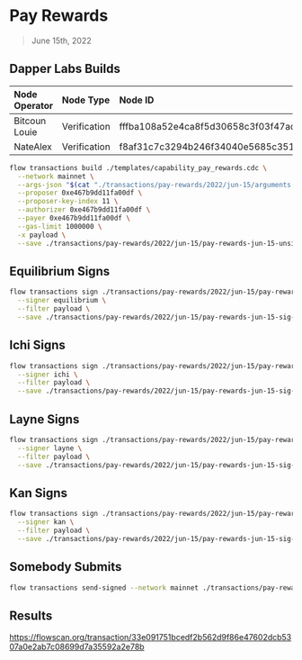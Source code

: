 # Pay Rewards
> June 15th, 2022

## Dapper Labs Builds

| Node Operator | Node Type    | Node ID  |
|:--------------|:-------------|:---------|
| Bitcoun Louie | Verification | fffba108a52e4ca8f5d30658c3f03f47ad1cc13a0995435c0532336236813218
| NateAlex      | Verification | f8af31c7c3294b246f34040e5685c351e89f1c1edf6c64f93f7babd73d149951

```sh
flow transactions build ./templates/capability_pay_rewards.cdc \
  --network mainnet \
  --args-json "$(cat "./transactions/pay-rewards/2022/jun-15/arguments.json")" \
  --proposer 0xe467b9dd11fa00df \
  --proposer-key-index 11 \
  --authorizer 0xe467b9dd11fa00df \
  --payer 0xe467b9dd11fa00df \
  --gas-limit 1000000 \
  -x payload \
  --save ./transactions/pay-rewards/2022/jun-15/pay-rewards-jun-15-unsigned.rlp
```

## Equilibrium Signs

```sh
flow transactions sign ./transactions/pay-rewards/2022/jun-15/pay-rewards-jun-15-unsigned.rlp \
  --signer equilibrium \
  --filter payload \
  --save ./transactions/pay-rewards/2022/jun-15/pay-rewards-jun-15-sig-1.rlp
```

## Ichi Signs

```sh
flow transactions sign ./transactions/pay-rewards/2022/jun-15/pay-rewards-jun-15-sig-1.rlp \
  --signer ichi \
  --filter payload \
  --save ./transactions/pay-rewards/2022/jun-15/pay-rewards-jun-15-sig-2.rlp
```

## Layne Signs

```sh
flow transactions sign ./transactions/pay-rewards/2022/jun-15/pay-rewards-jun-15-sig-2.rlp \
  --signer layne \
  --filter payload \
  --save ./transactions/pay-rewards/2022/jun-15/pay-rewards-jun-15-sig-3.rlp
```

## Kan Signs

```sh
flow transactions sign ./transactions/pay-rewards/2022/jun-15/pay-rewards-jun-15-sig-3.rlp \
  --signer kan \
  --filter payload \
  --save ./transactions/pay-rewards/2022/jun-15/pay-rewards-jun-15-sig-complete.rlp
```

## Somebody Submits

```sh
flow transactions send-signed --network mainnet ./transactions/pay-rewards/2022/jun-15/pay-rewards-jun-15-sig-complete.rlp
```

## Results

https://flowscan.org/transaction/33e091751bcedf2b562d9f86e47602dcb5307a0e2ab7c08699d7a35592a2e78b
